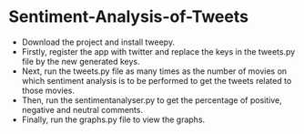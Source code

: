 # Sentiment-Analysis-of-Tweets
- Download the project and install tweepy. 
- Firstly, register the app with twitter and replace the keys in the tweets.py file by the new generated keys. 
- Next, run the tweets.py file as many times as the number of movies on which sentiment analysis is to be performed to get the tweets related to those movies. 
- Then, run the sentimentanalyser.py to get the percentage of positive, negative and neutral comments. 
- Finally, run the graphs.py file to view the graphs. 
